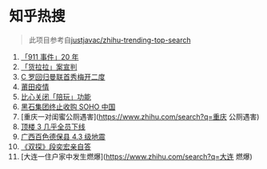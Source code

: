 # 知乎热搜

> 此项目参考自[justjavac/zhihu-trending-top-search](https://github.com/justjavac/zhihu-trending-top-search/blob/main/utils.ts)

<!-- BEGIN -->
  <!-- 最后更新时间:Sun Sep 12 2021 08:11:44 GMT+0000 (Coordinated Universal Time) -->
  1. [「911 事件」20 年](https://www.zhihu.com/search?q=911)
1. [「货拉拉」案宣判](https://www.zhihu.com/search?q=货拉拉)
1. [C 罗回归曼联首秀梅开二度](https://www.zhihu.com/search?q=C罗)
1. [莆田疫情](https://www.zhihu.com/search?q=莆田疫情)
1. [比心关闭「陪玩」功能](https://www.zhihu.com/search?q=比心)
1. [黑石集团终止收购 SOHO 中国](https://www.zhihu.com/search?q=SOHO)
1. [重庆一对闺蜜公厕遇害](https://www.zhihu.com/search?q=重庆 公厕遇害)
1. [顶楼 3 几乎全员下线](https://www.zhihu.com/search?q=顶楼3)
1. [广西百色德保县 4.3 级地震](https://www.zhihu.com/search?q=广西地震)
1. [《双探》段奕宏亲自答](https://www.zhihu.com/search?q=双探)
1. [大连一住户家中发生燃爆](https://www.zhihu.com/search?q=大连 燃爆)
  <!-- END -->